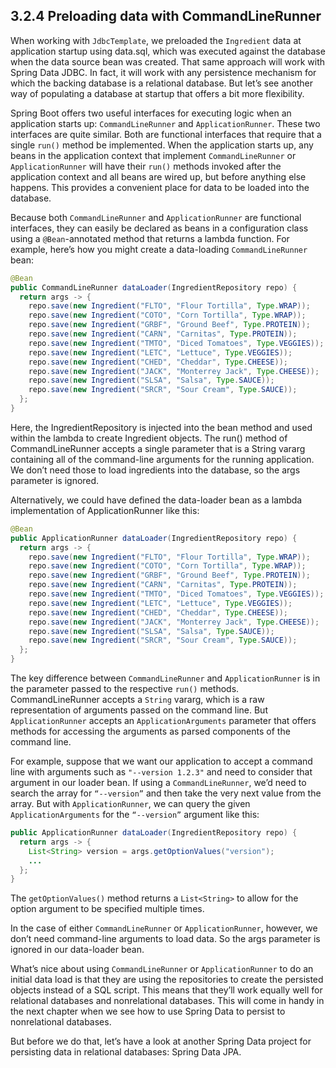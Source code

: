 ## 3.2.4 Preloading data with CommandLineRunner

When working with `JdbcTemplate`, we preloaded the `Ingredient` data at application startup using data.sql, which was executed against the database when the data source bean was created. That same approach will work with Spring Data JDBC. In fact, it will work with any persistence mechanism for which the backing database is a relational database. But let’s see another way of populating a database at startup that offers a bit more flexibility.

Spring Boot offers two useful interfaces for executing logic when an application starts up: `CommandLineRunner` and `ApplicationRunner`. These two interfaces are quite similar. Both are functional interfaces that require that a single `run()` method be implemented. When the application starts up, any beans in the application context that implement `CommandLineRunner` or `ApplicationRunner` will have their `run()` methods invoked after the application context and all beans are wired up, but before anything else happens. This provides a convenient place for data to be loaded into the database.

Because both `CommandLineRunner` and `ApplicationRunner` are functional interfaces, they can easily be declared as beans in a configuration class using a `@Bean`-annotated method that returns a lambda function. For example, here’s how you might create a data-loading `CommandLineRunner` bean:

```java
@Bean
public CommandLineRunner dataLoader(IngredientRepository repo) {
  return args -> {
    repo.save(new Ingredient("FLTO", "Flour Tortilla", Type.WRAP));
    repo.save(new Ingredient("COTO", "Corn Tortilla", Type.WRAP));
    repo.save(new Ingredient("GRBF", "Ground Beef", Type.PROTEIN));
    repo.save(new Ingredient("CARN", "Carnitas", Type.PROTEIN));
    repo.save(new Ingredient("TMTO", "Diced Tomatoes", Type.VEGGIES));
    repo.save(new Ingredient("LETC", "Lettuce", Type.VEGGIES));
    repo.save(new Ingredient("CHED", "Cheddar", Type.CHEESE));
    repo.save(new Ingredient("JACK", "Monterrey Jack", Type.CHEESE));
    repo.save(new Ingredient("SLSA", "Salsa", Type.SAUCE));
    repo.save(new Ingredient("SRCR", "Sour Cream", Type.SAUCE));
  };
}
````

Here, the IngredientRepository is injected into the bean method and used within the lambda to create Ingredient objects. The run() method of CommandLineRunner accepts a single parameter that is a String vararg containing all of the command-line arguments for the running application. We don’t need those to load ingredients into the database, so the args parameter is ignored.

Alternatively, we could have defined the data-loader bean as a lambda implementation of ApplicationRunner like this:

```java
@Bean
public ApplicationRunner dataLoader(IngredientRepository repo) {
  return args -> {
    repo.save(new Ingredient("FLTO", "Flour Tortilla", Type.WRAP));
    repo.save(new Ingredient("COTO", "Corn Tortilla", Type.WRAP));
    repo.save(new Ingredient("GRBF", "Ground Beef", Type.PROTEIN));
    repo.save(new Ingredient("CARN", "Carnitas", Type.PROTEIN));
    repo.save(new Ingredient("TMTO", "Diced Tomatoes", Type.VEGGIES));
    repo.save(new Ingredient("LETC", "Lettuce", Type.VEGGIES));
    repo.save(new Ingredient("CHED", "Cheddar", Type.CHEESE));
    repo.save(new Ingredient("JACK", "Monterrey Jack", Type.CHEESE));
    repo.save(new Ingredient("SLSA", "Salsa", Type.SAUCE));
    repo.save(new Ingredient("SRCR", "Sour Cream", Type.SAUCE));
  };
}

```

The key difference between `CommandLineRunner` and `ApplicationRunner` is in the parameter passed to the respective `run()` methods. CommandLineRunner accepts a `String` vararg, which is a raw representation of arguments passed on the command line. But `ApplicationRunner` accepts an `ApplicationArguments` parameter that offers methods for accessing the arguments as parsed components of the command line.

For example, suppose that we want our application to accept a command line with arguments such as `"--version 1.2.3"` and need to consider that argument in our loader bean. If using a `CommandLineRunner`, we’d need to search the array for `“--version”` and then take the very next value from the array. But with `ApplicationRunner`, we can query the given `ApplicationArguments` for the `“--version”` argument like this:

```java
public ApplicationRunner dataLoader(IngredientRepository repo) {
  return args -> {
    List<String> version = args.getOptionValues("version");
    ...
  };
}
```

The `getOptionValues()` method returns a `List<String>` to allow for the option argument to be specified multiple times.

In the case of either `CommandLineRunner` or `ApplicationRunner`, however, we don’t need command-line arguments to load data. So the args parameter is ignored in our data-loader bean.

What’s nice about using `CommandLineRunner` or `ApplicationRunner` to do an initial data load is that they are using the repositories to create the persisted objects instead of a SQL script. This means that they’ll work equally well for relational databases and nonrelational databases. This will come in handy in the next chapter when we see how to use Spring Data to persist to nonrelational databases.

But before we do that, let’s have a look at another Spring Data project for persisting data in relational databases: Spring Data JPA.


